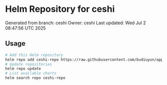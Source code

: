 # Helm Repository for ceshi
Generated from branch: ceshi
Owner: ceshi
Last updated: Wed Jul  2 08:47:56 UTC 2025

## Usage
```bash
# Add this Helm repository
helm repo add ceshi-repo https://raw.githubusercontent.com/budiuyun/appStore/helm-ceshi/
# Update repositories
helm repo update
# List available charts
helm search repo ceshi-repo
```
